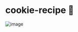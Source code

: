 # cookie-recipe :pig:
![image](https://media.istockphoto.com/photos/zilch-a-dice-game-played-with-5-or-6-die-picture-id640930946?k=6&m=640930946&s=612x612&w=0&h=p7Za5lYg7y9_jKKQ1St5Y6qaseEsPRSnDjB6XwQn13E=)
